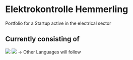 # Elektrokontrolle Hemmerling 
Portfolio for a Startup active in the electrical sector

## Currently consisting of
<img src="https://skillicons.dev/icons?i=html"/> <img src="https://skillicons.dev/icons?i=css" /> 
-> Other Languages will follow

